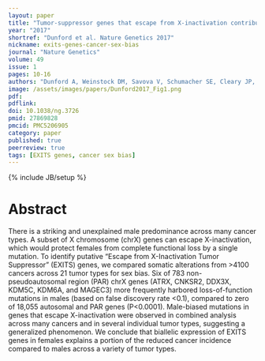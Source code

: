 ```yaml
---
layout: paper
title: "Tumor-suppressor genes that escape from X-inactivation contribute to cancer sex bias"
year: "2017"
shortref: "Dunford et al. Nature Genetics 2017"
nickname: exits-genes-cancer-sex-bias
journal: "Nature Genetics"
volume: 49
issue: 1
pages: 10-16
authors: "Dunford A, Weinstock DM, Savova V, Schumacher SE, Cleary JP, Yoda A, Sullivan TJ, Hess JM, Gimelbrant AA, Beroukhim R, Lawrence MS, Getz G, Lane AA"
image: /assets/images/papers/Dunford2017_Fig1.png
pdf:
pdflink:
doi: 10.1038/ng.3726
pmid: 27869828
pmcid: PMC5206905
category: paper
published: true
peerreview: true
tags: [EXITS genes, cancer sex bias]
---
```

{% include JB/setup %}

# Abstract

There is a striking and unexplained male predominance across many cancer types. A subset of X chromosome (chrX) genes can escape X-inactivation, which would protect females from complete functional loss by a single mutation. To identify putative “Escape from X-Inactivation Tumor Suppressor” (EXITS) genes, we compared somatic alterations from >4100 cancers across 21 tumor types for sex bias. Six of 783 non-pseudoautosomal region (PAR) chrX genes (ATRX, CNKSR2, DDX3X, KDM5C, KDM6A, and MAGEC3) more frequently harbored loss-of-function mutations in males (based on false discovery rate <0.1), compared to zero of 18,055 autosomal and PAR genes (P<0.0001). Male-biased mutations in genes that escape X-inactivation were observed in combined analysis across many cancers and in several individual tumor types, suggesting a generalized phenomenon. We conclude that biallelic expression of EXITS genes in females explains a portion of the reduced cancer incidence compared to males across a variety of tumor types.
